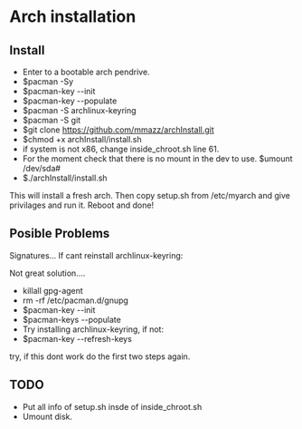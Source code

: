 # Arch installation

## Install

- Enter to a bootable arch pendrive.
- $pacman -Sy
- $pacman-key --init
- $pacman-key --populate
- $pacman -S archlinux-keyring
- $pacman -S git
- $git clone https://github.com/mmazz/archInstall.git
- $chmod +x archInstall/install.sh
- if system is not x86, change inside_chroot.sh line 61.
- For the moment check that there is no mount in the dev to use. $umount /dev/sda#
- $./archInstall/install.sh

This will install a fresh arch. Then copy setup.sh from /etc/myarch and give privilages and run it.
Reboot and done!

## Posible Problems 

Signatures... If cant reinstall archlinux-keyring:

Not great solution....

- killall gpg-agent
- rm -rf /etc/pacman.d/gnupg
- $pacman-key --init
- $pacman-keys --populate
- Try installing archlinux-keyring, if not:
- $pacman-key --refresh-keys

try, if this dont work do the first two steps again.

## TODO

- Put all info of setup.sh insde of inside_chroot.sh
- Umount disk.
